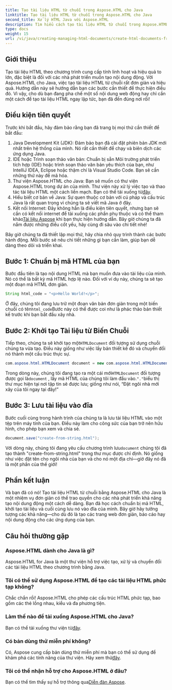 ```yaml
---
title: Tạo tài liệu HTML từ chuỗi trong Aspose.HTML cho Java
linktitle: Tạo tài liệu HTML từ chuỗi trong Aspose.HTML cho Java
second_title: Xử lý HTML Java với Aspose.HTML
description: Tìm hiểu cách tạo tài liệu HTML từ chuỗi trong Aspose.HTML cho Java với hướng dẫn từng bước này.
type: docs
weight: 15
url: /vi/java/creating-managing-html-documents/create-html-documents-from-string/
---
```

## Giới thiệu
Tạo tài liệu HTML theo chương trình cung cấp tính linh hoạt và hiệu quả to lớn, đặc biệt là đối với các nhà phát triển muốn tạo nội dung động. Với Aspose.HTML cho Java, việc tạo tài liệu HTML từ chuỗi rất đơn giản và hiệu quả. Hướng dẫn này sẽ hướng dẫn bạn các bước cần thiết để thực hiện điều đó. Vì vậy, cho dù bạn đang pha chế một số nội dung web động hay chỉ cần một cách để tạo tài liệu HTML ngay lập tức, bạn đã đến đúng nơi rồi!
## Điều kiện tiên quyết
Trước khi bắt đầu, hãy đảm bảo rằng bạn đã trang bị mọi thứ cần thiết để bắt đầu:
1. Java Development Kit (JDK): Đảm bảo bạn đã cài đặt phiên bản JDK mới nhất trên hệ thống của mình. Nó rất cần thiết để chạy và biên dịch các ứng dụng Java.
2. IDE hoặc Trình soạn thảo văn bản: Chuẩn bị sẵn Môi trường phát triển tích hợp (IDE) hoặc trình soạn thảo văn bản yêu thích của bạn, như IntelliJ IDEA, Eclipse hoặc thậm chí là Visual Studio Code. Bạn sẽ cần những thứ này để mã hóa.
3.  Thư viện Aspose.HTML cho Java: Bạn sẽ muốn có thư viện Aspose.HTML trong dự án của mình. Thư viện này xử lý việc tạo và thao tác tài liệu HTML một cách liền mạch. Bạn có thể tải xuống từ[đây](https://releases.aspose.com/html/java/).
4. Hiểu biết cơ bản về Java: Sự quen thuộc cơ bản với cú pháp và cấu trúc Java là rất quan trọng vì chúng ta sẽ viết mã Java ở đây.
5.  Kết nối Internet: Đây không hẳn là điều kiện tiên quyết, nhưng bạn sẽ cần có kết nối internet để tải xuống các phần phụ thuộc và có thể tham khảo[Tài liệu Aspose](https://reference.aspose.com/html/java/) khi bạn thực hiện hướng dẫn.
Bây giờ chúng ta đã nắm được những điều cốt yếu, hãy cùng đi sâu vào chi tiết nhé!

Bây giờ chúng ta đã thiết lập mọi thứ, hãy chia nhỏ quy trình thành các bước hành động. Mỗi bước sẽ nêu chi tiết những gì bạn cần làm, giúp bạn dễ dàng theo dõi và triển khai.
## Bước 1: Chuẩn bị mã HTML của bạn

Bước đầu tiên là tạo nội dung HTML mà bạn muốn đưa vào tài liệu của mình. Nó có thể là bất kỳ mã HTML hợp lệ nào. Đối với ví dụ này, chúng ta sẽ tạo một đoạn mã HTML đơn giản.
```java
String html_code = "<p>Hello World!</p>";
```
 Ở đây, chúng tôi đang lưu trữ một đoạn văn bản đơn giản trong một biến chuỗi có tên`html_code`Bước này có thể được coi như là phác thảo bản thiết kế trước khi bạn bắt đầu xây nhà.
## Bước 2: Khởi tạo Tài liệu từ Biến Chuỗi

 Tiếp theo, chúng ta sẽ khởi tạo một`HTMLDocument` đối tượng sử dụng chuỗi chúng ta vừa tạo. Điều này giống như việc lấy bản thiết kế đó và chuyển đổi nó thành một cấu trúc thực sự.
```java
com.aspose.html.HTMLDocument document = new com.aspose.html.HTMLDocument(html_code, ".");
```
 Trong dòng này, chúng tôi đang tạo ra một cái mới`HTMLDocument` đối tượng được gọi là`document` , lấy mã HTML của chúng tôi làm đầu vào.`"."`biểu thị thư mục hiện tại nơi tập tin sẽ được lưu; giống như nói, “Đặt ngôi nhà mới xây của tôi ngay tại đây!”
## Bước 3: Lưu tài liệu vào đĩa

Bước cuối cùng trong hành trình của chúng ta là lưu tài liệu HTML vào một tệp trên máy tính của bạn. Điều này làm cho công sức của bạn trở nên hữu hình, cho phép bạn xem và chia sẻ.
```java
document.save("create-from-string.html");
```
 Với dòng này, chúng tôi đang yêu cầu chương trình lưu`document` chúng tôi đã tạo thành "create-from-string.html" trong thư mục được chỉ định. Nó giống như việc đặt tên cho ngôi nhà của bạn và cho nó một địa chỉ—giờ đây nó đã là một phần của thế giới!
## Phần kết luận
Và bạn đã có nó! Tạo tài liệu HTML từ chuỗi bằng Aspose.HTML cho Java là một nhiệm vụ đơn giản có thể trao quyền cho các nhà phát triển khả năng tạo nội dung động một cách dễ dàng. Bạn đã học cách chuẩn bị mã HTML, khởi tạo tài liệu và cuối cùng lưu nó vào đĩa của mình. Bây giờ hãy tưởng tượng các khả năng—cho dù đó là tạo các trang web đơn giản, báo cáo hay nội dung động cho các ứng dụng của bạn.
## Câu hỏi thường gặp
### Aspose.HTML dành cho Java là gì?
Aspose.HTML for Java là một thư viện hỗ trợ việc tạo, xử lý và chuyển đổi các tài liệu HTML theo chương trình bằng Java.
### Tôi có thể sử dụng Aspose.HTML để tạo các tài liệu HTML phức tạp không?
Chắc chắn rồi! Aspose.HTML cho phép các cấu trúc HTML phức tạp, bao gồm các thẻ lồng nhau, kiểu và đa phương tiện.
### Làm thế nào để tải xuống Aspose.HTML cho Java?
 Bạn có thể tải xuống thư viện từ[đây](https://releases.aspose.com/html/java/).
### Có bản dùng thử miễn phí không?
 Có, Aspose cung cấp bản dùng thử miễn phí mà bạn có thể sử dụng để khám phá các tính năng của thư viện. Hãy xem thử[đây](https://releases.aspose.com/).
### Tôi có thể nhận hỗ trợ cho Aspose.HTML ở đâu?
 Bạn có thể tìm thấy sự hỗ trợ thông qua[Diễn đàn Aspose](https://forum.aspose.com/c/html/29).